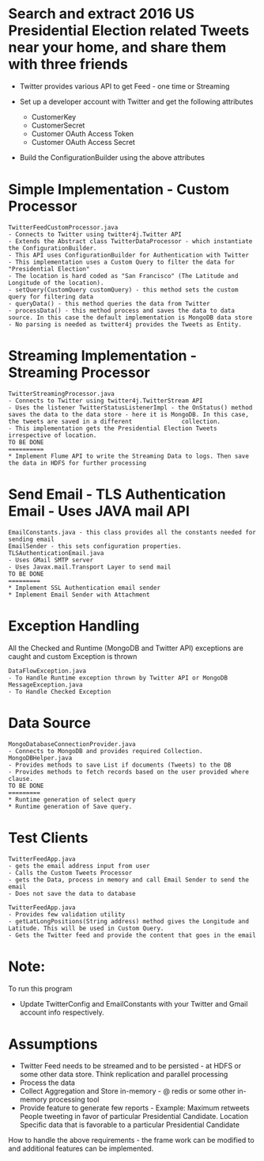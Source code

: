 
Search and extract 2016 US Presidential Election related Tweets near your home, and share them with three friends
=================================================================================================================


* Twitter provides various API to get Feed - one time or Streaming

* Set up a developer account with Twitter and get the following attributes
	- CustomerKey
	- CustomerSecret
	- Customer OAuth Access Token
	- Customer OAuth Access Secret
* Build the ConfigurationBuilder using the above attributes

Simple Implementation - Custom Processor
========================================
	TwitterFeedCustomProcessor.java
	- Connects to Twitter using twitter4j.Twitter API
	- Extends the Abstract class TwitterDataProcessor - which instantiate the ConfigurationBuilder.
	- This API uses ConfigurationBuilder for Authentication with Twitter
	- This implementation uses a Custom Query to filter the data for "Presidential Election"
	- The location is hard coded as "San Francisco" (The Latitude and Longitude of the location).
	- setQuery(CustomQuery customQuery) - this method sets the custom query for filtering data
	- queryData() - this method queries the data from Twitter
	- processData() - this method process and saves the data to data source. In this case the default implementation is MongoDB data store
	- No parsing is needed as twitter4j provides the Tweets as Entity.

Streaming Implementation - Streaming Processor
==============================================
	TwitterStreamingProcessor.java
	- Connects to Twitter using twitter4j.TwitterStream API
	- Uses the listener TwitterStatusListenerImpl - the OnStatus() method saves the data to the data store - here it is MongoDB. In this case, the tweets are saved in a different 				collection. 
	- This implementation gets the Presidential Election Tweets irrespective of location.
	TO BE DONE
	==========
	* Implement Flume API to write the Streaming Data to logs. Then save the data in HDFS for further processing

Send Email - TLS Authentication Email - Uses JAVA mail API
=====================================
	EmailConstants.java - this class provides all the constants needed for sending email
	EmailSender - this sets configuration properties.
	TLSAuthenticationEmail.java 
	- Uses GMail SMTP server
	- Uses Javax.mail.Transport Layer to send mail
	TO BE DONE
	=========
	* Implement SSL Authentication email sender
	* Implement Email Sender with Attachment
	
Exception Handling
==================
All the Checked and Runtime (MongoDB and Twitter API) exceptions are caught and custom Exception is thrown

	DataFlowException.java
	- To Handle Runtime exception thrown by Twitter API or MongoDB
	MessageException.java
	- To Handle Checked Exception
Data Source
===========
	MongoDatabaseConnectionProvider.java
	- Connects to MongoDB and provides required Collection.
	MongoDBHelper.java
	- Provides methods to save List if documents (Tweets) to the DB
	- Provides methods to fetch records based on the user provided where clause.
	TO BE DONE
	=========
	* Runtime generation of select query
	* Runtime generation of Save query.
	
Test Clients
=============
	TwitterFeedApp.java
	- gets the email address input from user
	- Calls the Custom Tweets Processor
	- gets the Data, process in memory and call Email Sender to send the email
	- Does not save the data to database
	
	TwitterFeedApp.java
	- Provides few validation utility
	- getLatLongPositions(String address) method gives the Longitude and Latitude. This will be used in Custom Query.
	- Gets the Twitter feed and provide the content that goes in the email

Note:
=====
To run this program
 - Update TwitterConfig and EmailConstants with your Twitter and Gmail account info respectively.
 
Assumptions
============
* Twitter Feed needs to be streamed and to be persisted - at HDFS or some other data store. Think replication and parallel processing
* Process the data
* Collect Aggregation and Store in-memory - @ redis or some other in-memory processing tool
* Provide feature to generate few reports - 
	Example: Maximum retweets
			 People tweeting in favor of particular Presidential Candidate. 
			 Location Specific data that is favorable to a particular Presidential Candidate
			  
How to handle the above requirements - the frame work can be modified to and additional features can be implemented. 


	
	
	
	
	
	
	
	
	
	
	
	
	
	
	
	